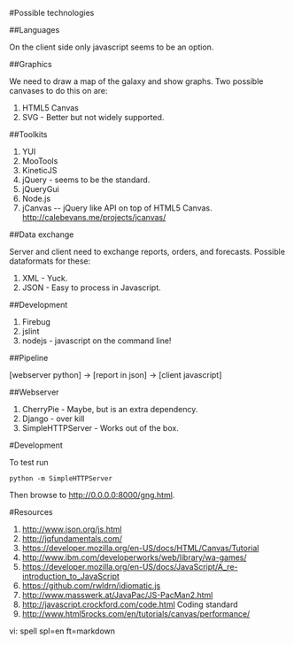 #Possible technologies

##Languages

On the client side only javascript seems to be an option.

##Graphics

We need to draw a map of the galaxy and show graphs.
Two possible canvases to do this on are:

1. HTML5 Canvas
2. SVG - Better but not widely supported.

##Toolkits

1. YUI
2. MooTools
3. KineticJS
4. jQuery  - seems to be the standard.
5. jQueryGui
6. Node.js
7. jCanvas -- jQuery like API on top of HTML5 Canvas.
   <http://calebevans.me/projects/jcanvas/>

##Data exchange 

Server and client need to exchange reports, orders, and forecasts.
Possible dataformats for these:

1. XML - Yuck.
2. JSON - Easy to process in Javascript.

##Development

1. Firebug
2. jslint
3. nodejs  - javascript on the command line!

##Pipeline

[webserver python] -> [report in json] -> [client javascript]

##Webserver

1. CherryPie - Maybe, but is an extra dependency.
2. Django - over kill
3. SimpleHTTPServer - Works out of the box.

#Development

To test run

    python -m SimpleHTTPServer

Then browse to <http://0.0.0.0:8000/gng.html>.


#Resources

1. <http://www.json.org/js.html>
2. <http://jqfundamentals.com/>
3. <https://developer.mozilla.org/en-US/docs/HTML/Canvas/Tutorial>
4. <http://www.ibm.com/developerworks/web/library/wa-games/>
5. <https://developer.mozilla.org/en-US/docs/JavaScript/A_re-introduction_to_JavaScript>
6. <https://github.com/rwldrn/idiomatic.js>
7. <http://www.masswerk.at/JavaPac/JS-PacMan2.html>
8. <http://javascript.crockford.com/code.html>  Coding standard
9. <http://www.html5rocks.com/en/tutorials/canvas/performance/>


vi: spell spl=en ft=markdown
